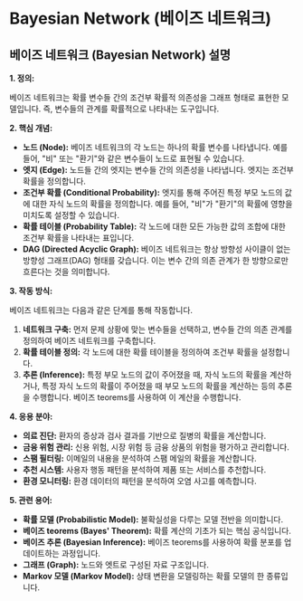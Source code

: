 # Bayesian Network (베이즈 네트워크)

## 베이즈 네트워크 (Bayesian Network) 설명

**1. 정의:**

베이즈 네트워크는 확률 변수들 간의 조건부 확률적 의존성을 그래프 형태로 표현한 모델입니다. 즉, 변수들의 관계를 확률적으로 나타내는 도구입니다.

**2. 핵심 개념:**

*   **노드 (Node):** 베이즈 네트워크의 각 노드는 하나의 확률 변수를 나타냅니다. 예를 들어, "비" 또는 "환기"와 같은 변수들이 노드로 표현될 수 있습니다.
*   **엣지 (Edge):** 노드들 간의 엣지는 변수들 간의 의존성을 나타냅니다. 엣지는 조건부 확률을 정의합니다.
*   **조건부 확률 (Conditional Probability):** 엣지를 통해 주어진 특정 부모 노드의 값에 대한 자식 노드의 확률을 정의합니다. 예를 들어, "비"가 "환기"의 확률에 영향을 미치도록 설정할 수 있습니다.
*   **확률 테이블 (Probability Table):** 각 노드에 대한 모든 가능한 값의 조합에 대한 조건부 확률을 나타내는 표입니다.
*   **DAG (Directed Acyclic Graph):** 베이즈 네트워크는 항상 방향성 사이클이 없는 방향성 그래프(DAG) 형태를 갖습니다. 이는 변수 간의 의존 관계가 한 방향으로만 흐른다는 것을 의미합니다.

**3. 작동 방식:**

베이즈 네트워크는 다음과 같은 단계를 통해 작동합니다.

1.  **네트워크 구축:** 먼저 문제 상황에 맞는 변수들을 선택하고, 변수들 간의 의존 관계를 정의하여 베이즈 네트워크를 구축합니다.
2.  **확률 테이블 정의:** 각 노드에 대한 확률 테이블을 정의하여 조건부 확률을 설정합니다.
3.  **추론 (Inference):** 특정 부모 노드의 값이 주어졌을 때, 자식 노드의 확률을 계산하거나, 특정 자식 노드의 확률이 주어졌을 때 부모 노드의 확률을 계산하는 등의 추론을 수행합니다.  베이즈  teorems를 사용하여 이 계산을 수행합니다.

**4. 응용 분야:**

*   **의료 진단:** 환자의 증상과 검사 결과를 기반으로 질병의 확률을 계산합니다.
*   **금융 위험 관리:** 신용 위험, 시장 위험 등 금융 상품의 위험을 평가하고 관리합니다.
*   **스팸 필터링:** 이메일의 내용을 분석하여 스팸 메일의 확률을 계산합니다.
*   **추천 시스템:** 사용자 행동 패턴을 분석하여 제품 또는 서비스를 추천합니다.
*   **환경 모니터링:** 환경 데이터의 패턴을 분석하여 오염 사고를 예측합니다.

**5. 관련 용어:**

*   **확률 모델 (Probabilistic Model):** 불확실성을 다루는 모델 전반을 의미합니다.
*   **베이즈 teorems (Bayes' Theorem):**  확률 계산의 기초가 되는 핵심 공식입니다.
*   **베이즈 추론 (Bayesian Inference):** 베이즈 teorems를 사용하여 확률 분포를 업데이트하는 과정입니다.
*   **그래프 (Graph):**  노드와 엣트로 구성된 자료 구조입니다.
*   **Markov 모델 (Markov Model):** 상태 변환을 모델링하는 확률 모델의 한 종류입니다.